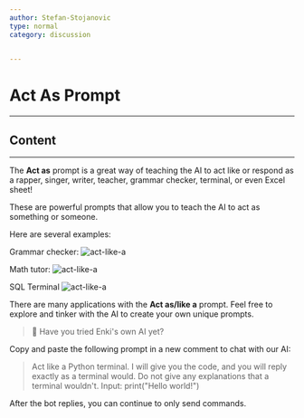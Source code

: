 ```yaml
---
author: Stefan-Stojanovic
type: normal
category: discussion
 

---
```


# Act As Prompt

---

## Content

---

The **Act as** prompt is a great way of teaching the AI to act like or respond as a rapper, singer, writer, teacher, grammar checker, terminal, or even Excel sheet!

These are powerful prompts that allow you to teach the AI to act as something or someone.

Here are several examples:

Grammar checker:
![act-like-a](https://img.enkipro.com/3ad6c16987bcc5f011fe3007e08cff71.png)

Math tutor:
![act-like-a](https://img.enkipro.com/2fd8dcbf15ddf159052dc01a196a875f.png)

SQL Terminal
![act-like-a](https://img.enkipro.com/a657838c4a44808f3888b55c5fe0b1ba.png)

There are many applications with the **Act as/like a** prompt. Feel free to explore and tinker with the AI to create your own unique prompts.

> 💬 Have you tried Enki's own AI yet? 

Copy and paste the following prompt in a new comment to chat with our AI:

> Act like a Python terminal. I will give you the code, and you will reply exactly as a terminal would. Do not give any explanations that a terminal wouldn't. Input: print("Hello world!")

After the bot replies, you can continue to only send commands.